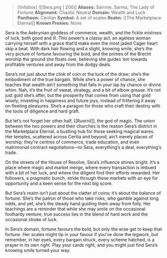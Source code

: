 > [!infobox]
> ![[Sera.png | 200]]
>  **Aliases:** Sairmie, Sarma, The Lady of Fortune
> **Alignment:** Chaotic Neutral
> **Domain:** Wealth and Luck
> **Pantheon:** Cerilian
> **Symbol:** A set of scales
> **Realm:** [[The Marketplace Eternal]]
> **Known Proxies:** None

Sera is the Aebrynian goddess of commerce, wealth, and the fickle mistress of luck, both good and ill. This power’s a classy act, an ageless woman carrying herself with a grace that’d make even the most jaded Cager heart skip a beat. With dark hair flowing and a slight, knowing smile, she’s the very picture of fortune favouring the bold, and the primes of the Brecht worship the ground she floats over, believing she guides ’em towards profitable ventures and away from the dodgy deals.

Sera’s not just about the clink of coin or the luck of the draw; she’s the embodiment of the true bargain. While she’s a power of chance, she teaches that wealth ain’t something that falls in your lap by chance or divine whim. Nah, it’s the fruit of sweat, strategy, and a bit of elbow grease. It’s not just gold she’s after, but the prosperity that comes from using that gold wisely, investing in happiness and future joys, instead of frittering it away on fleeting pleasures. She’s a paragon for those who craft their destiny with the tools of diligence and hard graft.

But let’s not forget her other half, [[Ruornil]], the god of magic. The union between the two powers and their churches is the reason Sera’s district in the Marketplace Eternal, a bustling hub for those seeking magical wares. Her temples, scattered across Cerilia and beyond, ain’t merely places of worship; they’re centres of commerce, trade education, and even matrimonial contract negotiations—to Sera, everything’s a deal, everything’s trade.

On the streets of the House of Resolve, Sera’s influence shines bright. It’s a place where magic and market merge, where every transaction is imbued with a bit of her luck, and where the diligent find their efforts rewarded. Her followers, a pragmatic bunch, stride through these markets with an eye for opportunity and a keen sense for the next big score.

But Sera’s realm isn’t just about the clatter of coins; it’s about the balance of fortune. She’s the patron of those who take risks, who gamble against long odds, and yet, she’s the steady hand guiding them away from folly. Her teachings are a reminder that while she may smile on the occasional foolhardy venture, true success lies in the blend of hard work and the occasional stroke of luck.

In Sera’s domain, fortune favours the bold, but only the wise get to keep that fortune. Her scales might tip in your favour if you’ve done the legwork, but remember, in her eyes, every bargain struck, every scheme hatched, is a prayer in its own right. Play your cards right, and you might just find Sera’s knowing smile turned your way.
